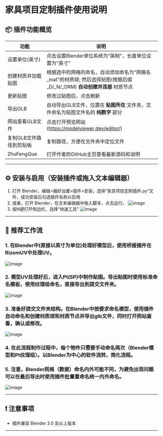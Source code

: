 # 家具项目定制插件使用说明

## 📦 插件功能概览

| 功能 | 说明 |
|------|------|
| 设置单位(英寸) | 点击设置Blender单位系统为“英制"，长度单位设置为"英寸" |
| 创建材质并加载贴图 | 根据选中的网格的命名，自动添加命名为"网格名_mat"的材质球; 然后选择贴图(根据后缀_D/_N/_ORM) **自动创建并连接** 材质节点 |
| 更新贴图 | 修改过贴图后，点击刷新 |
| 导出GLB | 自动导出GLB文件，位置在 **贴图所在** 文件夹，文件命名为贴图文件名的 **纯数字** 部分 |
| 网站查看GLB文件 | 点击打开预览网站(https://modelviewer.dev/editor/) |
| 复制GLB文件路径到剪贴板 | 复制路径，方便在文件夹中定位文件 |
| ZhuFengQue | 打开作者的GitHub主页查看最新源码和说明 |
---

## ⚙️ 安装与启用（安装插件或拖入文本编辑器）

1. 打开 Blender，编辑>偏好设置>插件>安装，选择“家具项目定制插件.py”文件，成功安装后勾选插件名称以启用
2. 或者，打开 Blender，在文本编辑器中拖入脚本，点击运行。
![image](https://github.com/user-attachments/assets/e8b7e057-dfda-4cb8-85a5-fc97cc7abc7e)
3. 按N键打开侧边栏，选择“快速工具”
![image](https://github.com/user-attachments/assets/d603dfec-8e20-4b0f-ab66-9ac615f23d6e)

---

## 🔧 推荐工作流

### 1. 在Blender中(直接以英寸为单位)处理好模型后，使用桥接插件在RizomUV中处理UV。
![image](https://github.com/user-attachments/assets/56e7edee-a2b4-49f1-81ca-9898eeae5a89)

### 2. 模型UV处理好后，进入Pt(SP)中制作贴图。导出贴图时使用标准命名模板，使用纹理组命名，直接导出到提交文件夹。
![image](https://github.com/user-attachments/assets/de59edcb-2f3d-4ec5-b947-e550338c18fb)

### 3. 准备好提交文件夹结构。在Blender中按要求命名模型，使用插件自动命名和创建材质球和材质节点并导出glb文件，同时打开网站查看，确认或修改。
![image](https://github.com/user-attachments/assets/1033d0d0-549f-4e7b-ab49-84925db9bea5)

### 4. 在此流程制作过程中，每个物件只需要手动命名两次（Blender模型和Pt纹理组）。以Blender为中心的软件流转，简化流程。

### 5. 注意，Blender网格（数据）命名内外可能不同，为避免出现问题可以在最后导出时使用插件批量重命名统一内外命名。
![image](https://github.com/user-attachments/assets/bdf77082-e82d-468d-bb29-c4c4a6f380f6)


---

## ❗ 注意事项

- 插件兼容 Blender 3.0 及以上版本

---
